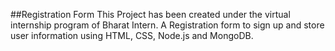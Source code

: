 ##Registration Form 
This Project has been created under the virtual internship program of Bharat Intern.
A Registration form to sign up and store user information using HTML, CSS, Node.js and MongoDB. 
